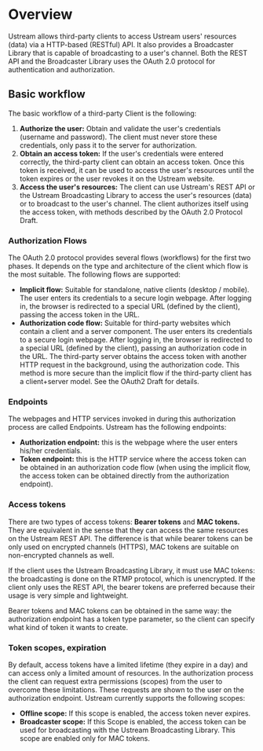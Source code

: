 # Overview
Ustream allows third-party clients to access Ustream users' resources (data) via a HTTP-based (RESTful) API. It also provides a Broadcaster Library that is capable of broadcasting to a user's channel. Both the REST API and the Broadcaster Library uses the OAuth 2.0 protocol for authentication and authorization.

## Basic workflow
The basic workflow of a third-party Client is the following:

1. **Authorize the user:** Obtain and validate the user's credentials (username and password). The client must never store these credentials, only pass it to the server for authorization.
2. **Obtain an access token:** If the user's credentials were entered correctly, the third-party client can obtain an access token. Once this token is received, it can be used to access the user's resources until the token expires or the user revokes it on the Ustream website.
3. **Access the user's resources:** The client can use Ustream's REST API or the Ustream Broadcasting Library to access the user's resources (data) or to broadcast to the user's channel. The client authorizes itself using the access token, with methods described by the OAuth 2.0 Protocol Draft.

### Authorization Flows
The OAuth 2.0 protocol provides several flows (workflows) for the first two phases. It depends on the type and architecture of the client which flow is the most suitable. The following flows are supported:

* **Implicit flow:** Suitable for standalone, native clients (desktop / mobile). The user enters its credentials to a secure login webpage. After logging in, the browser is redirected to a special URL (defined by the client), passing the access token in the URL.
* **Authorization code flow:** Suitable for third-party websites which contain a client and a server component. The user enters its credentials to a secure login webpage. After logging in, the browser is redirected to a special URL (defined by the client), passing an authorization code in the URL. The third-party server obtains the access token with another HTTP request in the background, using the authorization code. This method is more secure than the implicit flow if the third-party client has a client+server model. See the OAuth2 Draft for details.

### Endpoints
The webpages and HTTP services invoked in during this authorization process are called Endpoints. Ustream has the following endpoints:

* **Authorization endpoint:** this is the webpage where the user enters his/her credentials.
* **Token endpoint:** this is the HTTP service where the access token can be obtained in an authorization code flow (when using the implicit flow, the access token can be obtained directly from the authorization endpoint).

### Access tokens
There are two types of access tokens: **Bearer tokens** and **MAC tokens.** They are equivalent in the sense that they can access the same resources on the Ustream REST API. The difference is that while bearer tokens can be only used on encrypted channels (HTTPS), MAC tokens are suitable on non-encrypted channels as well.

If the client uses the Ustream Broadcasting Library, it must use MAC tokens: the broadcasting is done on the RTMP protocol, which is unencrypted. If the client only uses the REST API, the bearer tokens are preferred because their usage is very simple and lightweight.

Bearer tokens and MAC tokens can be obtained in the same way: the authorization endpoint has a token type parameter, so the client can specify what kind of token it wants to create.

### Token scopes, expiration
By default, access tokens have a limited lifetime (they expire in a day) and can access only a limited amount of resources. In the authorization process the client can request extra permissions (scopes) from the user to overcome these limitations. These requests are shown to the user on the authorization endpoint. Ustream currently supports the following scopes:

* **Offline scope:** If this scope is enabled, the access token never expires.
* **Broadcaster scope:** If this Scope is enabled, the access token can be used for broadcasting with the Ustream Broadcasting Library. This scope are enabled only for MAC tokens.
 